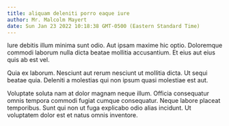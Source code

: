 ```yaml
---
title: aliquam deleniti porro eaque iure
author: Mr. Malcolm Mayert
date: Sun Jan 23 2022 10:18:38 GMT-0500 (Eastern Standard Time)
---
```

Iure debitis illum minima sunt odio. Aut ipsam maxime hic optio. Doloremque commodi laborum nulla dicta beatae mollitia accusantium. Et eius aut eius quis ab est vel.

 Quia ex laborum. Nesciunt aut rerum nesciunt ut mollitia dicta. Ut sequi beatae quia. Deleniti a molestias qui non ipsum quasi molestiae est aut.

 Voluptate soluta nam at dolor magnam neque illum. Officia consequatur omnis tempora commodi fugiat cumque consequatur. Neque labore placeat temporibus. Sunt qui non ut fuga explicabo odio alias incidunt. Ut voluptatem dolor est et natus omnis inventore.